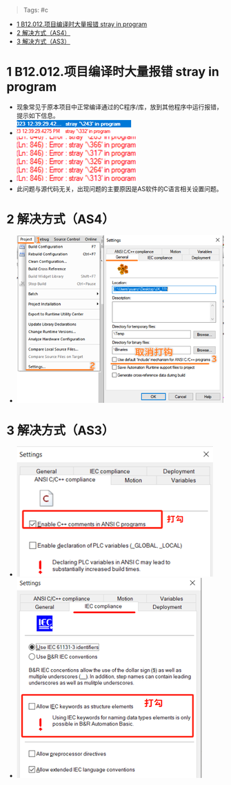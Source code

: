 > Tags: #c

- [1 B12.012.项目编译时大量报错 stray in program](#_1-b12012%E9%A1%B9%E7%9B%AE%E7%BC%96%E8%AF%91%E6%97%B6%E5%A4%A7%E9%87%8F%E6%8A%A5%E9%94%99-stray-in-program)
- [2 解决方式（AS4）](#_2-%E8%A7%A3%E5%86%B3%E6%96%B9%E5%BC%8F%EF%BC%88as4%EF%BC%89)
- [3 解决方式（AS3）](#_3-%E8%A7%A3%E5%86%B3%E6%96%B9%E5%BC%8F%EF%BC%88as3%EF%BC%89)

# 1 B12.012.项目编译时大量报错 stray in program

- 现象常见于原本项目中正常编译通过的C程序/库，放到其他程序中运行报错，提示如下信息。
- ![](FILES/012项目编译时大量报错stray%20in%20program/image-20231011130747339.png)
- ![](FILES/012项目编译时大量报错stray%20in%20program/image-20240929230847205.png)
- 此问题与源代码无关，出现问题的主要原因是AS软件的C语言相关设置问题。

# 2 解决方式（AS4）

- ![](FILES/012项目编译时大量报错stray%20in%20program/image-20231011130922813.png)

# 3 解决方式（AS3）

- ![](FILES/012项目编译时大量报错stray%20in%20program/image-20240929230953058.png)
- ![](FILES/012项目编译时大量报错stray%20in%20program/image-20240929231020122.png)
